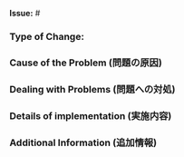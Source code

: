 **Issue:** #

### Type of Change:

<!--
    案を実現するためにどういうタイプの変更を行ったのか
    e.g. 修正(fix), 新規追加(feat), 破壊的変更　など
-->

### Cause of the Problem (問題の原因)

### Dealing with Problems (問題への対処)

<!-- 問題対処の方法についての複数の案とどれを採用したのか -->

### Details of implementation (実施内容)

### Additional Information (追加情報)
